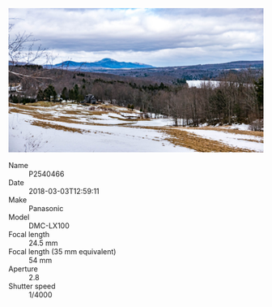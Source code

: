 [![P2540466](/photos/hd/P2540466.jpg)](/photos/full/P2540466.jpg?raw=true)

<dl>
  <dt>Name</dt>
  <dd>P2540466</dd>
  <dt>Date</dt>
  <dd>2018-03-03T12:59:11</dd>
  <dt>Make</dt>
  <dd>Panasonic</dd>
  <dt>Model</dt>
  <dd>DMC-LX100</dd>
  <dt>Focal length</dt>
  <dd>24.5 mm</dd>
  <dt>Focal length (35 mm equivalent)</dt>
  <dd>54 mm</dd>
  <dt>Aperture</dt>
  <dd>2.8</dd>
  <dt>Shutter speed</dt>
  <dd>1/4000</dd>
</dl>
